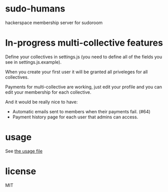 # sudo-humans

hackerspace membership server for sudoroom

# In-progress multi-collective features

Define your collectives in settings.js (you need to define all of the fields you see in settings.js.example).

When you create your first user it will be granted all priveleges for all collectives.

Payments for multi-collective are working, just edit your profile and you can edit your membership for each collective.

And it would be really nice to have:

* Automatic emails sent to members when their payments fail. (#64)
* Payment history page for each user that admins can access.

# usage
See [the usage file](https://github.com/sudoroom/sudo-humans/blob/master/bin/usage.txt)

# license

MIT

